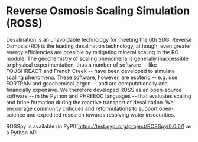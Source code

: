 # Reverse Osmosis Scaling Simulation (ROSS)

Desalination is an unavoidable technology for meeting the 6th SDG. Reverse Osmosis (RO) is the leading desalination technology, although, even greater energy efficiencies are possible by mitigating mineral scaling in the RO module. The geochemistry of scaling phenomena is generally inaccessible to physical experimentation, thus a number of software -- like TOUGHREACT and French Creek -- have been developed to simulate scaling phenomena. These software, however, are esoteric -- e.g. use FORTRAN and geochemical jargon -- and are computationally and financially expensive. We therefore developed ROSS as an open-source software -- in the Python and PHREEQC languages -- that evaluates scaling and brine formation during the reactive transport of desalination. We encourage community critiques and reformulations to support open-science and expedited research towards resolving water insecurities.

ROSSpy is available (in PyPI)[https://test.pypi.org/project/ROSSpy/0.0.6/] as a Python API.
